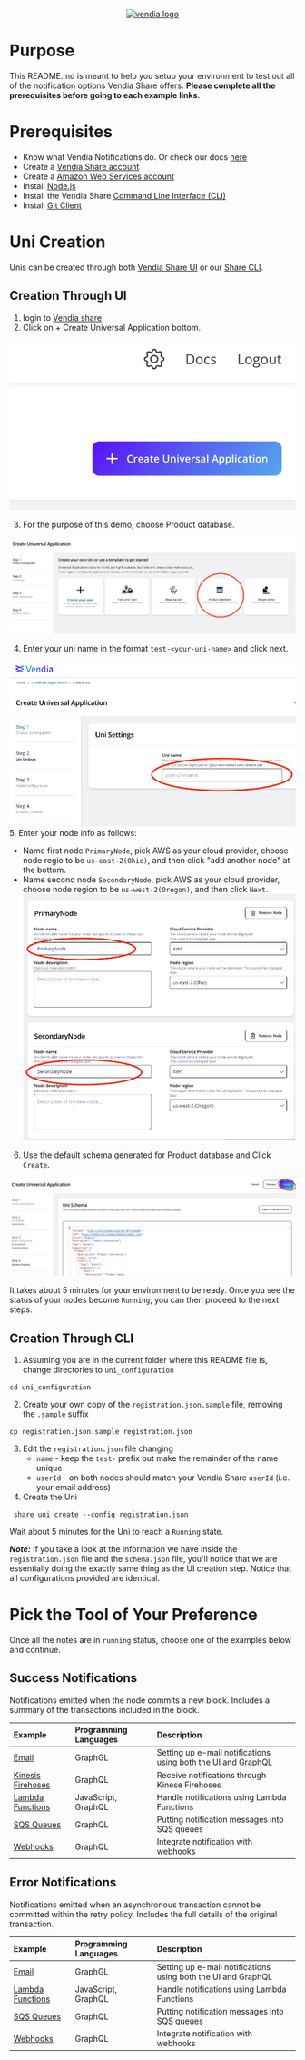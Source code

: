 <p align="center">
  <a href="https://vendia.net/">
    <img src="https://www.vendia.net/images/logo/black.svg" alt="vendia logo" width="250px">
  </a>
</p>

# Purpose
This README.md is meant to help you setup your environment to test out all of the notification options Vendia Share offers. **Please complete all the prerequisites before going to each example links**.

# Prerequisites
* Know what Vendia Notifications do. Or check our docs [here](https://www.vendia.com/docs/share/integrations#outbound)
* Create a [Vendia Share account](https://share.vendia.net/)
* Create a [Amazon Web Services account](https://aws.amazon.com/free)
* Install [Node.js](https://nodejs.org/en/download/)
* Install the Vendia Share [Command Line Interface (CLI)](https://www.vendia.net/docs/share/cli)
* Install [Git Client](https://git-scm.com/downloads)

# Uni Creation

Unis can be created through both [Vendia Share UI](https://share.vendia.net/) or our [Share CLI](https://www.vendia.com/docs/share/cli).

## Creation Through UI
1. login to [Vendia share](https://share.vendia.net).
2. Click on + Create Universal Application bottom.

![create-uni](image/re-usable/create-uni.png)

3. For the purpose of this demo, choose Product database.

![uni-proudct](image/re-usable/uni-product-database.png)

4. Enter your uni name in the format `test-<your-uni-name>` and click next.

![uni-input-name](image/re-usable/uni-input-name.png)
5. Enter your node info as follows:
- Name first node `PrimaryNode`, pick AWS as your cloud provider, choose node regio to be `us-east-2(Ohio)`, and then click "add another node" at the bottom.
- Name second node `SecondaryNode`, pick AWS as your cloud provider, choose node region to be `us-west-2(Oregon)`, and then click `Next`.
![uni-proudct](image/re-usable/primary-secondary-node.png)
6. Use the default schema generated for Product database and Click `Create`.

![uni-proudct](image/re-usable/product-database-schema.png)

It takes about 5 minutes for your environment to be ready. Once you see the status of your nodes become `Running`, you can then proceed to the next steps. 

## Creation Through CLI
1. Assuming you are in the current folder where this README file is, change directories to `uni_configuration`
``` 
cd uni_configuration
```
2. Create your own copy of the `registration.json.sample` file, removing the `.sample` suffix
```
cp registration.json.sample registration.json
```
3. Edit the `registration.json` file changing
    * `name` - keep the `test-` prefix but make the remainder of the name unique
    * `userId` - on both nodes should match your Vendia Share `userId` (i.e. your email address)
4. Create the Uni
```
 share uni create --config registration.json
```

Wait about 5 minutes for the Uni to reach a `Running` state.

***Note:*** If you take a look at the information we have inside the `registration.json` file and the `schema.json` file, you'll notice that we are essentially doing the exactly same thing as the UI creation step. Notice that all configurations provided are identical.

# Pick the Tool of Your Preference
Once all the notes are in `running` status, choose one of the examples below and continue.


## Success Notifications
Notifications emitted when the node commits a new block. Includes a summary of the transactions included in the block.

| Example                                                          | Programming Languages | Description                                                   |
| :--------------------------------------------------------------- | :-------------------- | :------------------------------------------------------------ |
| [Email](success-notification/email/README.md)                    | GraphGL               | Setting up e-mail notifications using both the UI and GraphQL |
| [Kinesis Firehoses](success-notification/aws-firehose/README.md) | GraphQL               | Receive notifications through Kinese Firehoses                |
| [Lambda Functions](success-notification/aws-lambda/README.md)    | JavaScript, GraphQL   | Handle notifications using Lambda Functions                   |
| [SQS Queues](success-notification/aws-sqs/README.md)             | GraphQL               | Putting notification messages into SQS queues                 |
| [Webhooks](success-notification/webhooks/README.md)              | GraphQL               | Integrate notification with webhooks                          |
        

## Error Notifications
Notifications emitted when an asynchronous transaction cannot be committed within the retry policy. Includes the full details of the original transaction.

| Example                                                     | Programming Languages | Description                                                   |
| :---------------------------------------------------------- | :-------------------- | :------------------------------------------------------------ |
| [Email](error-notification/email/README.md)                 | GraphGL               | Setting up e-mail notifications using both the UI and GraphQL |
| [Lambda Functions](error-notification/aws-lambda/README.md) | JavaScript, GraphQL   | Handle notifications using Lambda Functions                   |
| [SQS Queues](error-notification/aws-sqs/README.md)          | GraphQL               | Putting notification messages into SQS queues                 |
| [Webhooks](error-notification/webhooks/README.md)           | GraphQL               | Integrate notification with webhooks                          |